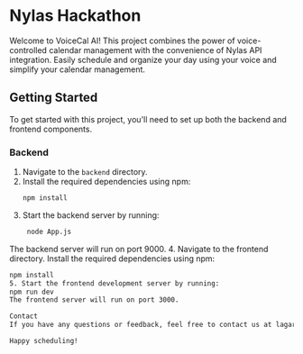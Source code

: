 # Nylas Hackathon

Welcome to VoiceCal AI! This project combines the power of voice-controlled calendar management with the convenience of Nylas API integration. Easily schedule and organize your day using your voice and simplify your calendar management.

## Getting Started

To get started with this project, you'll need to set up both the backend and frontend components.

### Backend

1. Navigate to the `backend` directory.
2. Install the required dependencies using npm:
   ```bash
   npm install
3. Start the backend server by running:
   ```bash
    node App.js
  The backend server will run on port 9000.
4. Navigate to the frontend directory.
  Install the required dependencies using npm:
   ```bash
   npm install
5. Start the frontend development server by running:
  npm run dev
  The frontend server will run on port 3000.

Contact
If you have any questions or feedback, feel free to contact us at lagarg7@gmail.com

Happy scheduling!
